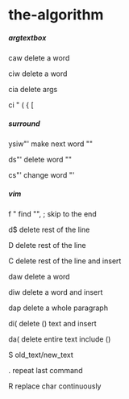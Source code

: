 # the-algorithm

##### argtextbox
caw delete a word

ciw delete a word

cia delete args 

ci " ( { [

##### surround 
ysiw"' make next word "" 

ds"'   delete word ""

cs"'   change word "'

##### vim 
f " find "", ; skip to the end

d$ delete rest of the line

D  delete rest of the line

C  delete rest of the line and insert

daw delete a word

diw delete a word and insert

dap delete a whole paragraph

di( delete () text and insert

da( delete entire text include ()

S old_text/new_text

. repeat last command

R replace char continuously
